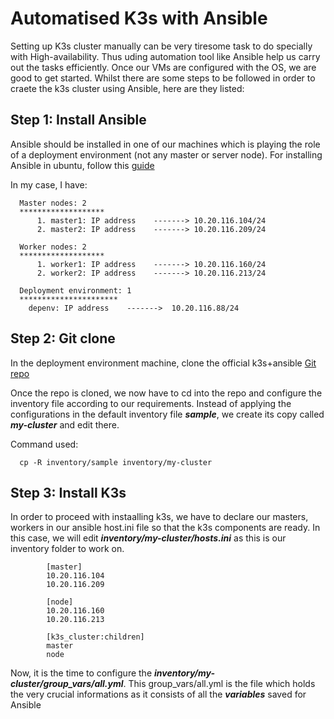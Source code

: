 # Automatised K3s with Ansible

Setting up K3s cluster manually can be very tiresome task to do specially with High-availability. Thus uding automation tool like Ansible help us carry out the tasks efficiently. Once our VMs are configured with the OS, we are good to get started. Whilst there are some steps to be followed in order to craete the k3s cluster using Ansible, here are they listed:



## Step 1: Install Ansible

Ansible should be installed in one of our machines which is playing the role of a deployment environment (not any master or server node). For installing Ansible in ubuntu, follow this <a href="https://github.com/dikshita-git/RP_Ingress_security-IPv4_and_IPv6/blob/main/Installation/Ansible">guide</a>

In my case, I have:

      Master nodes: 2
      *******************
          1. master1: IP address    -------> 10.20.116.104/24
          2. master2: IP address    -------> 10.20.116.209/24
        
      Worker nodes: 2
      *******************
          1. worker1: IP address    -------> 10.20.116.160/24
          2. worker2: IP address    -------> 10.20.116.213/24

      Deployment environment: 1
      **********************
        depenv: IP address    ------->  10.20.116.88/24
             



## Step 2: Git clone

In the deployment environment machine, clone the official k3s+ansible <a href="https://github.com/k3s-io/k3s-ansible.git">Git repo</a>

Once the repo is cloned, we now have to cd into the repo and configure the inventory file according to our requirements. Instead of applying the configurations in the default inventory file ***sample***, we create its copy called ***my-cluster*** and edit there.

Command used:

      cp -R inventory/sample inventory/my-cluster



## Step 3: Install K3s

In order to proceed with instaalling k3s, we have to declare our masters, workers in our ansible host.ini file so that the k3s components are ready. In this case, we will edit ***inventory/my-cluster/hosts.ini*** as this is our inventory folder to work on.

            [master]
            10.20.116.104
            10.20.116.209

            [node]
            10.20.116.160
            10.20.116.213

            [k3s_cluster:children]
            master
            node

Now, it is the time to configure the ***inventory/my-cluster/group_vars/all.yml***. This group_vars/all.yml is the file which holds the very crucial informations as it consists of all the ***variables*** saved for Ansible

      
